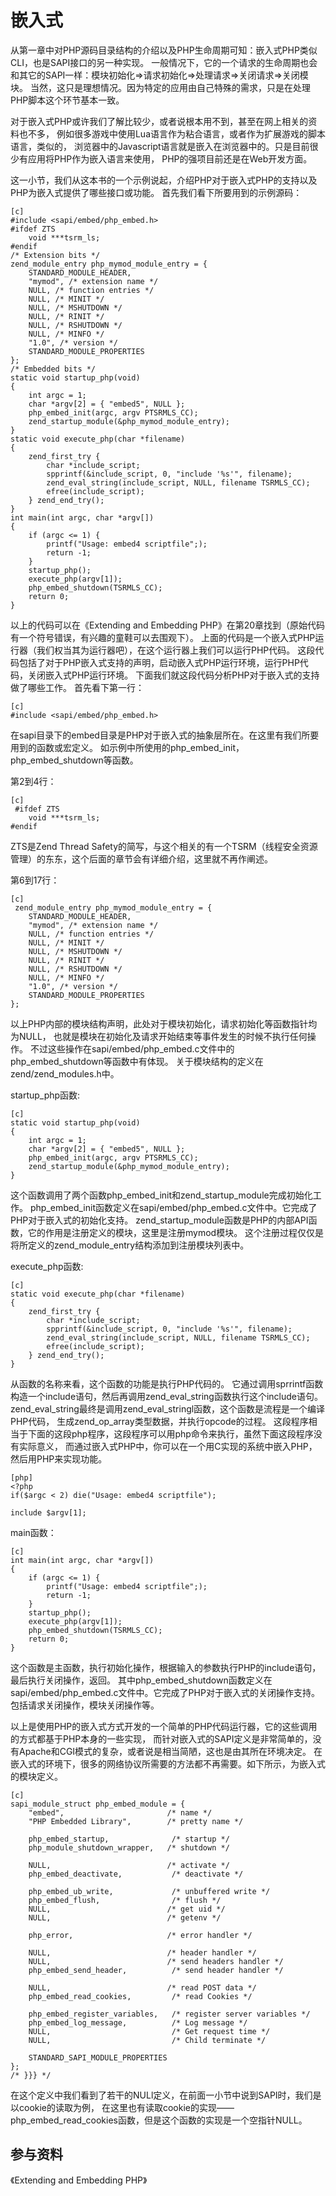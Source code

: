 # 嵌入式

从第一章中对PHP源码目录结构的介绍以及PHP生命周期可知：嵌入式PHP类似CLI，也是SAPI接口的另一种实现。
一般情况下，它的一个请求的生命周期也会和其它的SAPI一样：模块初始化=>请求初始化=>处理请求=>关闭请求=>关闭模块。
当然，这只是理想情况。因为特定的应用由自己特殊的需求，只是在处理PHP脚本这个环节基本一致。

对于嵌入式PHP或许我们了解比较少，或者说根本用不到，甚至在网上相关的资料也不多，
例如很多游戏中使用Lua语言作为粘合语言，或者作为扩展游戏的脚本语言，类似的，
浏览器中的Javascript语言就是嵌入在浏览器中的。只是目前很少有应用将PHP作为嵌入语言来使用，
PHP的强项目前还是在Web开发方面。

这一小节，我们从这本书的一个示例说起，介绍PHP对于嵌入式PHP的支持以及PHP为嵌入式提供了哪些接口或功能。
首先我们看下所要用到的示例源码：

    [c]
    #include <sapi/embed/php_embed.h>
    #ifdef ZTS
        void ***tsrm_ls;
    #endif
    /* Extension bits */
    zend_module_entry php_mymod_module_entry = {
        STANDARD_MODULE_HEADER,
        "mymod", /* extension name */
        NULL, /* function entries */
        NULL, /* MINIT */
        NULL, /* MSHUTDOWN */
        NULL, /* RINIT */
        NULL, /* RSHUTDOWN */
        NULL, /* MINFO */
        "1.0", /* version */
        STANDARD_MODULE_PROPERTIES
    };
    /* Embedded bits */
    static void startup_php(void)
    {
        int argc = 1;
        char *argv[2] = { "embed5", NULL };
        php_embed_init(argc, argv PTSRMLS_CC);
        zend_startup_module(&php_mymod_module_entry);
    }
    static void execute_php(char *filename)
    {
        zend_first_try {
            char *include_script;
            spprintf(&include_script, 0, "include '%s'", filename);
            zend_eval_string(include_script, NULL, filename TSRMLS_CC);
            efree(include_script);
        } zend_end_try();
    }
    int main(int argc, char *argv[])
    {
        if (argc <= 1) {
            printf("Usage: embed4 scriptfile";);
            return -1;
        }
        startup_php();
        execute_php(argv[1]);
        php_embed_shutdown(TSRMLS_CC);
        return 0;
    }


以上的代码可以在《Extending and Embedding PHP》在第20章找到（原始代码有一个符号错误，有兴趣的童鞋可以去围观下）。
上面的代码是一个嵌入式PHP运行器（我们权当其为运行器吧），在这个运行器上我们可以运行PHP代码。
这段代码包括了对于PHP嵌入式支持的声明，启动嵌入式PHP运行环境，运行PHP代码，关闭嵌入式PHP运行环境。
下面我们就这段代码分析PHP对于嵌入式的支持做了哪些工作。 
首先看下第一行：

    [c]
    #include <sapi/embed/php_embed.h>

在sapi目录下的embed目录是PHP对于嵌入式的抽象层所在。在这里有我们所要用到的函数或宏定义。
如示例中所使用的php_embed_init，php_embed_shutdown等函数。

第2到4行：

    [c]
     #ifdef ZTS
        void ***tsrm_ls;
    #endif

ZTS是Zend Thread Safety的简写，与这个相关的有一个TSRM（线程安全资源管理）的东东，这个后面的章节会有详细介绍，这里就不再作阐述。

第6到17行：

    [c]
     zend_module_entry php_mymod_module_entry = {
        STANDARD_MODULE_HEADER,
        "mymod", /* extension name */
        NULL, /* function entries */
        NULL, /* MINIT */
        NULL, /* MSHUTDOWN */
        NULL, /* RINIT */
        NULL, /* RSHUTDOWN */
        NULL, /* MINFO */
        "1.0", /* version */
        STANDARD_MODULE_PROPERTIES
    };

以上PHP内部的模块结构声明，此处对于模块初始化，请求初始化等函数指针均为NULL，
也就是模块在初始化及请求开始结束等事件发生的时候不执行任何操作。
不过这些操作在sapi/embed/php_embed.c文件中的php_embed_shutdown等函数中有体现。
关于模块结构的定义在zend/zend_modules.h中。

startup_php函数:

    [c]
    static void startup_php(void)
    {
        int argc = 1;
        char *argv[2] = { "embed5", NULL };
        php_embed_init(argc, argv PTSRMLS_CC);
        zend_startup_module(&php_mymod_module_entry);
    }

这个函数调用了两个函数php_embed_init和zend_startup_module完成初始化工作。
php_embed_init函数定义在sapi/embed/php_embed.c文件中。它完成了PHP对于嵌入式的初始化支持。
zend_startup_module函数是PHP的内部API函数，它的作用是注册定义的模块，这里是注册mymod模块。
这个注册过程仅仅是将所定义的zend_module_entry结构添加到注册模块列表中。

execute_php函数:

    [c]
    static void execute_php(char *filename)
    {
        zend_first_try {
            char *include_script;
            spprintf(&include_script, 0, "include '%s'", filename);
            zend_eval_string(include_script, NULL, filename TSRMLS_CC);
            efree(include_script);
        } zend_end_try();
    }

从函数的名称来看，这个函数的功能是执行PHP代码的。
它通过调用sprrintf函数构造一个include语句，然后再调用zend_eval_string函数执行这个include语句。
zend_eval_string最终是调用zend_eval_stringl函数，这个函数是流程是一个编译PHP代码，
生成zend_op_array类型数据，并执行opcode的过程。
这段程序相当于下面的这段php程序，这段程序可以用php命令来执行，虽然下面这段程序没有实际意义，
而通过嵌入式PHP中，你可以在一个用C实现的系统中嵌入PHP，然后用PHP来实现功能。

	[php]
	<?php
	if($argc < 2) die("Usage: embed4 scriptfile");

	include $argv[1];


main函数：

    [c]
    int main(int argc, char *argv[])
    {
        if (argc <= 1) {
            printf("Usage: embed4 scriptfile";);
            return -1;
        }
        startup_php();
        execute_php(argv[1]);
        php_embed_shutdown(TSRMLS_CC);
        return 0;
    }

这个函数是主函数，执行初始化操作，根据输入的参数执行PHP的include语句，最后执行关闭操作，返回。
其中php_embed_shutdown函数定义在sapi/embed/php_embed.c文件中。它完成了PHP对于嵌入式的关闭操作支持。
包括请求关闭操作，模块关闭操作等。

以上是使用PHP的嵌入式方式开发的一个简单的PHP代码运行器，它的这些调用的方式都基于PHP本身的一些实现，
而针对嵌入式的SAPI定义是非常简单的，没有Apache和CGI模式的复杂，或者说是相当简陋，这也是由其所在环境决定。
在嵌入式的环境下，很多的网络协议所需要的方法都不再需要。如下所示，为嵌入式的模块定义。

    [c]
    sapi_module_struct php_embed_module = {
        "embed",                       /* name */
        "PHP Embedded Library",        /* pretty name */

        php_embed_startup,              /* startup */
        php_module_shutdown_wrapper,   /* shutdown */

        NULL,                          /* activate */
        php_embed_deactivate,           /* deactivate */

        php_embed_ub_write,             /* unbuffered write */
        php_embed_flush,                /* flush */
        NULL,                          /* get uid */
        NULL,                          /* getenv */

        php_error,                     /* error handler */

        NULL,                          /* header handler */
        NULL,                          /* send headers handler */
        php_embed_send_header,          /* send header handler */

        NULL,                          /* read POST data */
        php_embed_read_cookies,         /* read Cookies */

        php_embed_register_variables,   /* register server variables */
        php_embed_log_message,          /* Log message */
        NULL,							/* Get request time */
        NULL,							/* Child terminate */

        STANDARD_SAPI_MODULE_PROPERTIES
    };
    /* }}} */

在这个定义中我们看到了若干的NULl定义，在前面一小节中说到SAPI时，我们是以cookie的读取为例，
在这里也有读取cookie的实现——php_embed_read_cookies函数，但是这个函数的实现是一个空指针NULL。

## 参与资料
《Extending and Embedding PHP》
